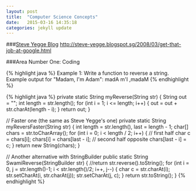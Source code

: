 ```yaml
---
layout: post
title:  "Computer Science Concepts"
date:   2015-03-16 14:35:18
categories: jekyll update
---
```


###[Steve Yegge Blog](https://sites.google.com/site/steveyegge2/five-essential-phone-screen-questions)
http://steve-yegge.blogspot.sg/2008/03/get-that-job-at-google.html

###Area Number One: Coding

{% highlight java %}
Example 1:   Write a function to reverse a string.
Example output for "Madam, I'm Adam":   madA m'I ,madaM
{% endhighlight %}

{% highlight java %}
  private static String myReverse(String str) {
    String out = "";
    int length = str.length();
    for (int i = 1; i <= length; i++) {
      out = out + str.charAt(length - i);
    }
    return out;
  }

  // Faster one (the same as Steve Yegge's one)
  private static String myReversFaster(String str) {
    int length = str.length(), last = length - 1;
    char[] chars = str.toCharArray();
    for (int i = 0; i < length / 2; i++) {
      // first half
      char c = chars[i];
      chars[i] = chars[last - i];
      // second half opposite
      chars[last - i] = c;
    }
    return new String(chars);
  }

  // Another alternative with StringBuilder
  public static String SwamiReverse(StringBuilder str) {
    //return str.reverse().toString();
    for (int i = 0, j = str.length()-1; i < str.length()/2; i++, j--) {
      char c = str.charAt(i);
      str.setCharAt(i, str.charAt(j));
      str.setCharAt(j, c);
    }
    return str.toString();
  }
{% endhighlight %}